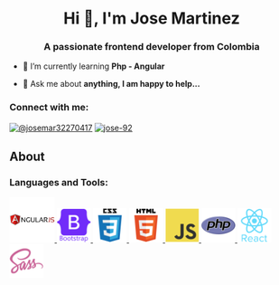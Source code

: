 <h1 align="center">Hi 👋, I'm Jose Martinez</h1>
<h3 align="center">A passionate frontend developer from Colombia</h3>

- 🌱 I’m currently learning **Php - Angular**

- 💬 Ask me about **anything, I am happy to help...**

<h3 align="left">Connect with me:</h3>
<p align="left">
<a href="https://twitter.com/@josemar32270417" letter-spacing: 2px; target="blank"><img align="center" src="https://cdn.jsdelivr.net/npm/simple-icons@3.0.1/icons/twitter.svg" alt="@josemar32270417" height="35" width="40" /></a>
<a href="https://discord.gg/jose-92" target="blank"><img align="center" src="https://cdn.jsdelivr.net/npm/simple-icons@3.0.1/icons/discord.svg" alt="jose-92" height="30" width="40" /></a>
</p>
<h2>About</h2>

<h3  align="left">Languages and Tools:</h3>
<p align="left" padding-right: 5px> <a  href="https://angular.io" target="_blank"> <img src="https://raw.githubusercontent.com/devicons/devicon/master/icons/angularjs/angularjs-original-wordmark.svg" alt="angularjs" width="80" height="80"/> </a> <a href="https://getbootstrap.com" target="_blank"> <img src="https://raw.githubusercontent.com/devicons/devicon/master/icons/bootstrap/bootstrap-plain-wordmark.svg" alt="bootstrap" width="60" height="60"/> </a> <a href="https://www.w3schools.com/css/" target="_blank"> <img src="https://raw.githubusercontent.com/devicons/devicon/master/icons/css3/css3-original-wordmark.svg" alt="css3" width="60" height="60"/> </a> <a href="https://www.w3.org/html/" target="_blank"> <img src="https://raw.githubusercontent.com/devicons/devicon/master/icons/html5/html5-original-wordmark.svg" alt="html5" width="60" height="60"/> </a> <a href="https://developer.mozilla.org/en-US/docs/Web/JavaScript" target="_blank"> <img src="https://raw.githubusercontent.com/devicons/devicon/master/icons/javascript/javascript-original.svg" alt="javascript" width="60" height="60"/> </a> <a href="https://www.php.net" target="_blank"> <img src="https://raw.githubusercontent.com/devicons/devicon/master/icons/php/php-original.svg" alt="php" width="60" height="60"/> </a> <a href="https://reactjs.org/" target="_blank"> <img src="https://raw.githubusercontent.com/devicons/devicon/master/icons/react/react-original-wordmark.svg" alt="react" width="60" height="60"/> </a> <a href="https://sass-lang.com" target="_blank"> <img src="https://raw.githubusercontent.com/devicons/devicon/master/icons/sass/sass-original.svg" alt="sass" width="60" height="60"/> </a> </p>
